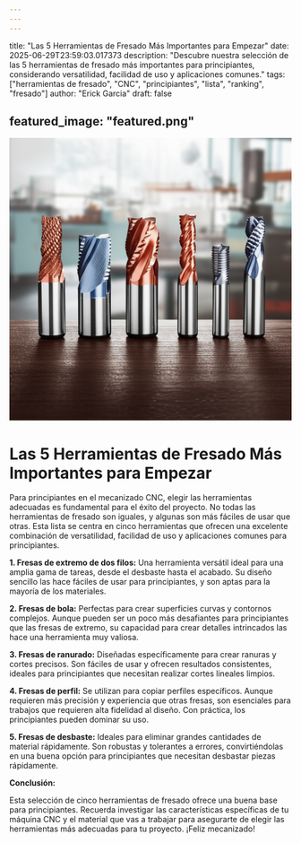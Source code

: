 ```yaml
---
---
---
```

title: "Las 5 Herramientas de Fresado Más Importantes para Empezar"
date: 2025-06-29T23:59:03.017373
description: "Descubre nuestra selección de las 5 herramientas de fresado más importantes para principiantes, considerando versatilidad, facilidad de uso y aplicaciones comunes."
tags: ["herramientas de fresado", "CNC", "principiantes", "lista", "ranking", "fresado"]
author: "Erick Garcia"
draft: false

featured_image: "featured.png"
---
![Las 5 Herramientas de Fresado Más Importantes para Empezar](featured.png)



# Las 5 Herramientas de Fresado Más Importantes para Empezar

Para principiantes en el mecanizado CNC, elegir las herramientas adecuadas es fundamental para el éxito del proyecto.  No todas las herramientas de fresado son iguales, y algunas son más fáciles de usar que otras. Esta lista se centra en cinco herramientas que ofrecen una excelente combinación de versatilidad, facilidad de uso y aplicaciones comunes para principiantes.

**1. Fresas de extremo de dos filos:** Una herramienta versátil ideal para una amplia gama de tareas, desde el desbaste hasta el acabado. Su diseño sencillo las hace fáciles de usar para principiantes, y son aptas para la mayoría de los materiales.

**2. Fresas de bola:** Perfectas para crear superficies curvas y contornos complejos. Aunque pueden ser un poco más desafiantes para principiantes que las fresas de extremo, su capacidad para crear detalles intrincados las hace una herramienta muy valiosa.

**3. Fresas de ranurado:** Diseñadas específicamente para crear ranuras y cortes precisos. Son fáciles de usar y ofrecen resultados consistentes, ideales para principiantes que necesitan realizar cortes lineales limpios.

**4. Fresas de perfil:** Se utilizan para copiar perfiles específicos. Aunque requieren más precisión y experiencia que otras fresas, son esenciales para trabajos que requieren alta fidelidad al diseño. Con práctica, los principiantes pueden dominar su uso.

**5. Fresas de desbaste:** Ideales para eliminar grandes cantidades de material rápidamente. Son robustas y tolerantes a errores, convirtiéndolas en una buena opción para principiantes que necesitan desbastar piezas rápidamente.


**Conclusión:**

Esta selección de cinco herramientas de fresado ofrece una buena base para principiantes. Recuerda investigar las características específicas de tu máquina CNC y el material que vas a trabajar para asegurarte de elegir las herramientas más adecuadas para tu proyecto. ¡Feliz mecanizado!